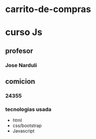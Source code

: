 # carrito-de-compras
# curso Js

## profesor 
### Jose Narduli

## comicion
### 24355

### tecnologias usada
- html
- css/bootstrap
- Javascript
